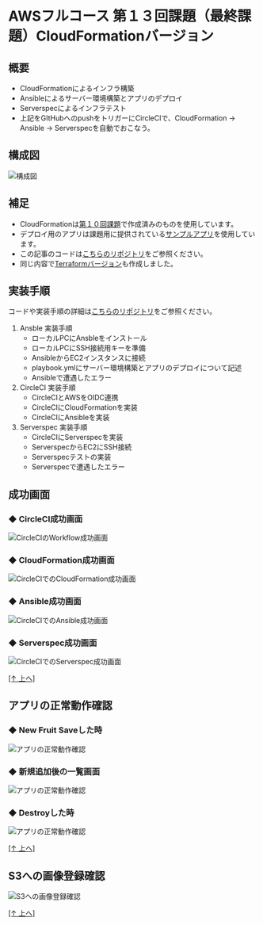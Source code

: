# AWSフルコース 第１３回課題（最終課題）CloudFormationバージョン
## 概要
- CloudFormationによるインフラ構築
- Ansibleによるサーバー環境構築とアプリのデプロイ
- Serverspecによるインフラテスト
- 上記をGItHubへのpushをトリガーにCircleCIで、CloudFormation → Ansible → Serverspecを自動でおこなう。

## 構成図
![構成図](images/aws_lecture13_07diagram.png)

## 補足
- CloudFormationは[第１０回課題](https://github.com/mkmmr/aws-practice/tree/main/lecture10)で作成済みのものを使用しています。
- デプロイ用のアプリは課題用に提供されている[サンプルアプリ](https://github.com/yuta-ushijima/raisetech-live8-sample-app)を使用しています。
- この記事のコードは[こちらのリポジトリ](https://github.com/mkmmr/circleci-practice)をご参照ください。
- 同じ内容で[Terraformバージョン](https://github.com/mkmmr/terraform-practice)も作成しました。

## 実装手順
コードや実装手順の詳細は[こちらのリポジトリ](https://github.com/mkmmr/circleci-practice)をご参照ください。

1. Ansble 実装手順
    - ローカルPCにAnsbleをインストール
    - ローカルPCにSSH接続用キーを準備
    - AnsibleからEC2インスタンスに接続
    - playbook.ymlにサーバー環境構築とアプリのデプロイについて記述
    - Ansibleで遭遇したエラー
2. CircleCI 実装手順
    - CircleCIとAWSをOIDC連携
    - CircleCIにCloudFormationを実装
    - CircleCIにAnsibleを実装
3. Serverspec 実装手順
    - CircleCIにServerspecを実装
    - ServerspecからEC2にSSH接続
    - Serverspecテストの実装
    - Serverspecで遭遇したエラー

## 成功画面
### ◆ CircleCI成功画面
![CircleCIのWorkflow成功画面](images/aws_lecture13_01CircleCIWorkflow.png)
### ◆ CloudFormation成功画面
![CircleCIでのCloudFormation成功画面](images/aws_lecture13_02CiecleCICloudFormation.png)
### ◆ Ansible成功画面
![CircleCIでのAnsible成功画面](images/aws_lecture13_03CiecleCIAnsible.png)
### ◆ Serverspec成功画面
![CircleCIでのServerspec成功画面](images/aws_lecture13_04CiecleCIServerspec.png)

[\[↑ 上へ\]](#awsフルコース-第１３回課題最終課題CloudFormationバージョン)

## アプリの正常動作確認
### ◆ New Fruit Saveした時
![アプリの正常動作確認](images/aws_lecture13_08AppNewItemSave.png)
### ◆ 新規追加後の一覧画面
![アプリの正常動作確認](images/aws_lecture13_05App.png)
### ◆ Destroyした時
![アプリの正常動作確認](images/aws_lecture13_09AppItemDestroy.png)

[\[↑ 上へ\]](#awsフルコース-第１３回課題最終課題CloudFormationバージョン)

## S3への画像登録確認
![S3への画像登録確認](images/aws_lecture13_06S3status.png)

[\[↑ 上へ\]](#awsフルコース-第１３回課題最終課題CloudFormationバージョン)
